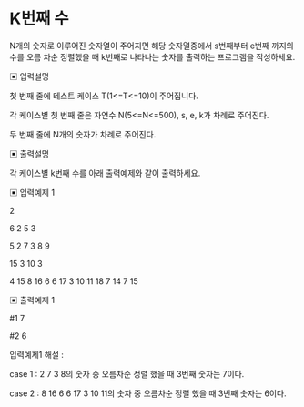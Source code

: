 # K번째 수

N개의 숫자로 이루어진 숫자열이 주어지면 해당 숫자열중에서 s번째부터 e번째 까지의 수를 오름 차순 정렬했을 때 k번째로 나타나는 숫자를 출력하는 프로그램을 작성하세요.



▣ 입력설명 

첫 번째 줄에 테스트 케이스 T(1<=T<=10)이 주어집니다. 

각 케이스별 첫 번째 줄은 자연수 N(5<=N<=500), s, e, k가 차례로 주어진다. 

두 번째 줄에 N개의 숫자가 차례로 주어진다.



▣ 출력설명

 각 케이스별 k번째 수를 아래 출력예제와 같이 출력하세요.



▣ 입력예제 1 

2 

6 2 5 3 

5 2 7 3 8 9 

15 3 10 3 

4 15 8 16 6 6 17 3 10 11 18 7 14 7 15 

▣ 출력예제 1 

#1 7 

#2 6



입력예제1 해설 : 

case 1 : 2 7 3 8의 숫자 중 오름차순 정렬 했을 때 3번째 숫자는 7이다. 

case 2 : 8 16 6 6 17 3 10 11의 숫자 중 오름차순 정렬 했을 때 3번째 숫자는 6이다.
